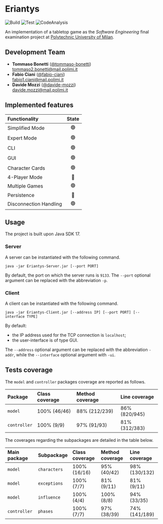 # Eriantys

![Build](https://img.shields.io/badge/Build-Apache%20Maven-C71A36?style=flat&logo=apache-maven&logoColor=white)
![Test](https://img.shields.io/badge/Test-JUnit5-25A162?style=flat&logo=junit5&logoColor=white)
![CodeAnalysis](https://img.shields.io/badge/Code%20Analysis-SonarQube-4E9BCD?style=flat&logo=sonarqube&logoColor=white)

An implementation of a tabletop game as the _Software Engineering_ final examination project at [Polytechnic University of Milan](https://www.polimi.it/).

## Development Team
* **Tommaso Bonetti** ([@tommaso-bonetti](https://github.com/tommaso-bonetti))  
[tommaso2.bonetti@mail.polimi.it](mailto:tommaso2.bonetti@mail.polimi.it)
* **Fabio Ciani** ([@fabio-ciani](https://github.com/fabio-ciani))  
[fabio1.ciani@mail.polimi.it](mailto:fabio1.ciani@mail.polimi.it)
* **Davide Mozzi** ([@davide-mozzi](https://github.com/davide-mozzi))  
[davide.mozzi@mail.polimi.it](mailto:davide.mozzi@mail.polimi.it)

## Implemented features
| Functionality			| State				|
| :---						| :---:				|
| Simplified Mode			| :green_circle:	|
| Expert Mode				| :green_circle:	|
| CLI						| :green_circle:	|
| GUI						| :green_circle:	|
| Character Cards			| :green_circle:	|
| 4-Player Mode			| :red_circle:		|
| Multiple Games			| :green_circle:	|
| Persistence				| :red_circle:		|
| Disconnection Handling	| :green_circle:	|

## Usage

The project is built upon Java SDK 17.

### Server

A server can be instantiated with the following command.
```
java -jar Eriantys-Server.jar [--port PORT]
```
By default, the port on which the server runs is `9133`.
The `--port` optional argument can be replaced with the abbreviation `-p`.

### Client

A client can be instantiated with the following command.
```
java -jar Eriantys-Client.jar [--address IP] [--port PORT] [--interface TYPE]
```
By default:
* the IP address used for the TCP connection is `localhost`;
* the user-interface is of type GUI.

The `--address` optional argument can be replaced with the abbreviation `-addr`,
while the `--interface` optional argument with `-ui`.

## Tests coverage

The `model` and `controller` packages coverage are reported as follows.

| Package		| Class coverage	| Method coverage	| Line coverage	|
| :---			| :---				| :---				| :---			|
| `model`		| 100% (46/46)		| 88% (212/239)		| 86% (820/945)	|
| `controller`	| 100% (9/9)		| 97% (91/93)		| 81% (312/383)	|

The coverages regarding the subpackages are detailed in the table below.

| Main package	| Subpackage	| Class coverage	| Method coverage	| Line coverage	|
| :---			| :---			| :---				| :---				| :---			|
| `model`		| `characters`	| 100% (16/16)		| 95% (40/42)		| 98% (130/132)	|
| `model`		| `exceptions`	| 100% (7/7)		| 81% (9/11)		| 81% (9/11)	|
| `model`		| `influence`	| 100% (4/4)		| 100% (8/8)		| 94% (33/35)	|
| `controller`	| `phases`		| 100% (7/7)		| 97% (38/39)		| 74% (141/189)	|